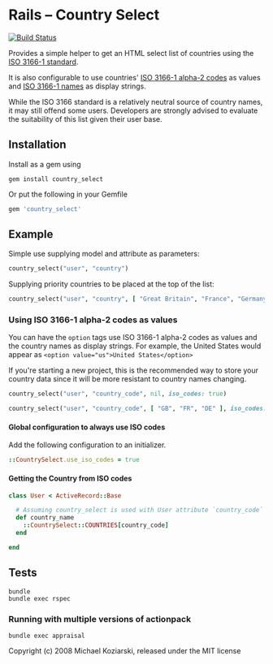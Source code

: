 # Rails – Country Select
[![Build Status](https://travis-ci.org/stefanpenner/country_select.png?branch=master)](https://travis-ci.org/stefanpenner/country_select)

Provides a simple helper to get an HTML select list of countries using the
[ISO 3166-1 standard](https://en.wikipedia.org/wiki/ISO_3166-1).

It is also configurable to use countries'
[ISO 3166-1 alpha-2 codes](https://en.wikipedia.org/wiki/ISO_3166-1_alpha-2)
as values and
[ISO 3166-1 names](https://en.wikipedia.org/wiki/ISO_3166-1)
as display strings.

While the ISO 3166 standard is a relatively neutral source of country
names, it may still offend some users. Developers are strongly advised
to evaluate the suitability of this list given their user base.

## Installation

Install as a gem using

```shell
gem install country_select
```
Or put the following in your Gemfile

```ruby
gem 'country_select'
```

## Example

Simple use supplying model and attribute as parameters:

```ruby
country_select("user", "country")
```

Supplying priority countries to be placed at the top of the list:

```ruby
country_select("user", "country", [ "Great Britain", "France", "Germany" ])
```

### Using ISO 3166-1 alpha-2 codes as values
You can have the `option` tags use ISO 3166-1 alpha-2 codes as values
and the country names as display strings. For example, the United States
would appear as `<option value="us">United States</option>`

If you're starting a new project, this is the recommended way to store
your country data since it will be more resistant to country names
changing.

```ruby
country_select("user", "country_code", nil, iso_codes: true)
```

```ruby
country_select("user", "country_code", [ "GB", "FR", "DE" ], iso_codes: true)
```

#### Global configuration to always use ISO codes
Add the following configuration to an initializer.

```ruby
::CountrySelect.use_iso_codes = true
```

#### Getting the Country from ISO codes

```ruby
class User < ActiveRecord::Base

  # Assuming country_select is used with User attribute `country_code`
  def country_name
    ::CountrySelect::COUNTRIES[country_code]
  end

end
```

## Tests

```shell
bundle
bundle exec rspec
```

### Running with multiple versions of actionpack

```shell
bundle exec appraisal
```

Copyright (c) 2008 Michael Koziarski, released under the MIT license
